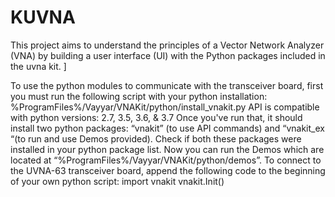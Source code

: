 # KUVNA
This project aims to understand the principles of a Vector Network Analyzer (VNA) by building a user interface (UI) with the Python packages included in the uvna kit. ]

To use the python modules to communicate with the transceiver board, first you must run the following
script with your python installation: %ProgramFiles%/Vayyar/VNAKit/python/install_vnakit.py
API is compatible with python versions: 2.7, 3.5, 3.6, & 3.7
Once you've run that, it should install two python packages: “vnakit” (to use API commands) and
“vnakit_ex “(to run and use Demos provided). Check if both these packages were installed in your
python package list.
Now you can run the Demos which are located at “%ProgramFiles%/Vayyar/VNAKit/python/demos”.
To connect to the UVNA-63 transceiver board, append the following code to the beginning of your own
python script:
 import vnakit
 vnakit.Init() 
